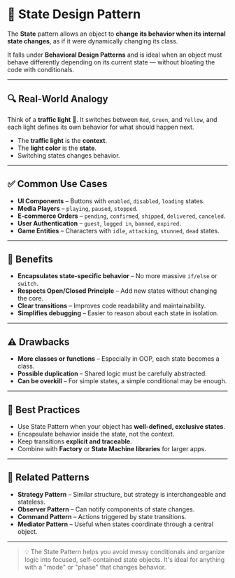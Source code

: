 # 🔄 State Design Pattern

The **State** pattern allows an object to **change its behavior when its internal state changes**, as if it were dynamically changing its class.

It falls under **Behavioral Design Patterns** and is ideal when an object must behave differently depending on its current state — without bloating the code with conditionals.

---

## 🔍 Real-World Analogy

Think of a **traffic light** 🚦. It switches between `Red`, `Green`, and `Yellow`, and each light defines its own behavior for what should happen next.

- The **traffic light** is the **context**.
- The **light color** is the **state**.
- Switching states changes behavior.

---

## ✅ Common Use Cases

- **UI Components** – Buttons with `enabled`, `disabled`, `loading` states.
- **Media Players** – `playing`, `paused`, `stopped`.
- **E-commerce Orders** – `pending`, `confirmed`, `shipped`, `delivered`, `canceled`.
- **User Authentication** – `guest`, `logged in`, `banned`, `expired`.
- **Game Entities** – Characters with `idle`, `attacking`, `stunned`, `dead` states.

---

## 🧠 Benefits

- **Encapsulates state-specific behavior** – No more massive `if/else` or `switch`.
- **Respects Open/Closed Principle** – Add new states without changing the core.
- **Clear transitions** – Improves code readability and maintainability.
- **Simplifies debugging** – Easier to reason about each state in isolation.

---

## ⚠️ Drawbacks

- **More classes or functions** – Especially in OOP, each state becomes a class.
- **Possible duplication** – Shared logic must be carefully abstracted.
- **Can be overkill** – For simple states, a simple conditional may be enough.

---

## 📌 Best Practices

- Use State Pattern when your object has **well-defined, exclusive states**.
- Encapsulate behavior inside the state, not the context.
- Keep transitions **explicit and traceable**.
- Combine with **Factory** or **State Machine libraries** for larger apps.

---

## 🔗 Related Patterns

- **Strategy Pattern** – Similar structure, but strategy is interchangeable and stateless.
- **Observer Pattern** – Can notify components of state changes.
- **Command Pattern** – Actions triggered by state transitions.
- **Mediator Pattern** – Useful when states coordinate through a central object.

---

> 💡 The State Pattern helps you avoid messy conditionals and organize logic into focused, self-contained state objects. It's ideal for anything with a "mode" or "phase" that changes behavior.
